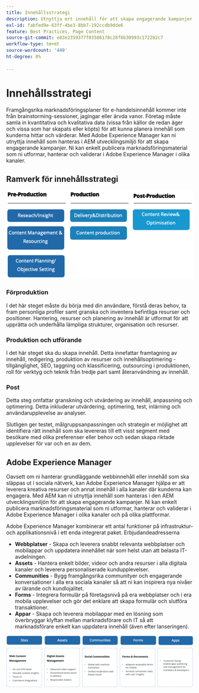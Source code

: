 ```yaml
---
title: Innehållsstrategi
description: Utnyttja ert innehåll för att skapa engagerande kampanjer som engagerar era kunder.
exl-id: fabfed9e-63ff-4be3-8bb7-192ccdb9dde6
feature: Best Practices, Page Content
source-git-commit: e83e2359377f03506178c28f8b30993c172282c7
workflow-type: tm+mt
source-wordcount: '449'
ht-degree: 0%

---
```


# Innehållsstrategi

Framgångsrika marknadsföringsplaner för e-handelsinnehåll kommer inte från brainstorming-sessioner, jagingar eller ärvda vanor. Företag måste samla in kvantitativa och kvalitativa data (vissa från källor de redan äger och vissa som har skapats eller köpts) för att kunna planera innehåll som kunderna hittar och värderar. Med Adobe Experience Manager kan ni utnyttja innehåll som hanteras i AEM utvecklingsmiljö för att skapa engagerande kampanjer. Ni kan enkelt publicera marknadsföringsmaterial som ni utformar, hanterar och validerar i Adobe Experience Manager i olika kanaler.

## Ramverk för innehållsstrategi

![Ramverk för innehållsstrategi](../../assets/playbooks/content-strategy-framework.png)

### Förproduktion

I det här steget måste du börja med din användare, förstå deras behov, ta fram personliga profiler samt granska och inventera befintliga resurser och positioner. Hantering, resurser och planering av innehåll är utformat för att upprätta och underhålla lämpliga strukturer, organisation och resurser.

### Produktion och utförande

I det här steget ska du skapa innehåll. Detta innefattar framtagning av innehåll, redigering, produktion av resurser och innehållsoptimering - tillgänglighet, SEO, taggning och klassificering, outsourcing i produktionen, roll för verktyg och teknik från tredje part samt återanvändning av innehåll.

### Post

Detta steg omfattar granskning och utvärdering av innehåll, anpassning och optimering. Detta inkluderar utvärdering, optimering, test, inlärning och användarupplevelse av analyser.

Slutligen ger testet, målgruppsanpassningen och strategin er möjlighet att identifiera rätt innehåll som ska levereras till ett visst segment med besökare med olika preferenser eller behov och sedan skapa riktade upplevelser för var och en av dem.

## Adobe Experience Manager

Oavsett om ni hanterar grundläggande webbinnehåll eller innehåll som ska släppas ut i sociala nätverk, kan Adobe Experience Manager hjälpa er att leverera kreativa resurser och annat innehåll i alla kanaler där kunderna kan engagera. Med AEM kan ni utnyttja innehåll som hanteras i den AEM utvecklingsmiljön för att skapa engagerande kampanjer. Ni kan enkelt publicera marknadsföringsmaterial som ni utformar, hanterar och validerar i Adobe Experience Manager i olika kanaler och på olika plattformar.

Adobe Experience Manager kombinerar ett antal funktioner på infrastruktur- och applikationsnivå i ett enda integrerat paket. Erbjudandeadresserna

- **Webbplatser** - Skapa och leverera snabbt relevanta webbplatser och mobilappar och uppdatera innehållet när som helst utan att belasta IT-avdelningen.
- **Assets** - Hantera enkelt bilder, videor och andra resurser i alla digitala kanaler och leverera personaliserade kundupplevelser.
- **Communities** - Bygg framgångsrika communityer och engagerande konversationer i alla era sociala kanaler så att ni kan inspirera nya nivåer av lärande och kundlojalitet.
- **Forms** - Integrera formulär på företagsnivå på era webbplatser och i era mobila upplevelser och gör det enklare att skapa formulär och slutföra transaktioner.
- **Appar** - Skapa och leverera mobilappar med en lösning som överbryggar klyftan mellan marknadsförare och IT så att marknadsförare enkelt kan uppdatera innehåll (även efter lanseringen).

![Ramverk för innehållsstrategi](../../assets/playbooks/content-strategy-framework2.png)
